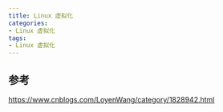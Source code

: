 ```yaml
---
title: Linux 虚拟化
categories: 
- Linux 虚拟化
tags:
- Linux 虚拟化
---
```


## 参考
https://www.cnblogs.com/LoyenWang/category/1828942.html
